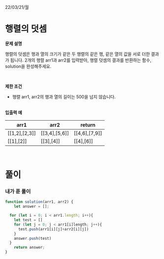 22/03/21/월

<h1>행렬의 덧셈</h1>

<strong>문제 설명</strong>

행렬의 덧셈은 행과 열의 크기가 같은 두 행렬의 같은 행, 같은 열의 값을 서로 더한 결과가 됩니다. 2개의 행렬 arr1과 arr2를 입력받아, 행렬 덧셈의 결과를 반환하는 함수, solution을 완성해주세요.

<br>

<strong>제한 조건</strong>

- 행렬 arr1, arr2의 행과 열의 길이는 500을 넘지 않습니다.

<br>
<strong>입출력 예</strong>

| arr1          | arr2          | return        |
| ------------- | ------------- | ------------- |
| [[1,2],[2,3]] | [[3,4],[5,6]] | [[4,6],[7,9]] |
| [[1],[2]]     | [[3],[4]]     | [[4],[6]]     |

<br>

<h1>풀이</h1>
<h3>내가 푼 풀이</h3>

```javascript
function solution(arr1, arr2) {
    let answer = [];

  for (let i = 0; i < arr1.length; i++){
    let test = []
    for (let j = 0; j < arr1[i]length; j++){
      test.push(arr1[i][j]+arr2[i][j])
    }
    answer.push(test)
  }
    return answer;
}
```
